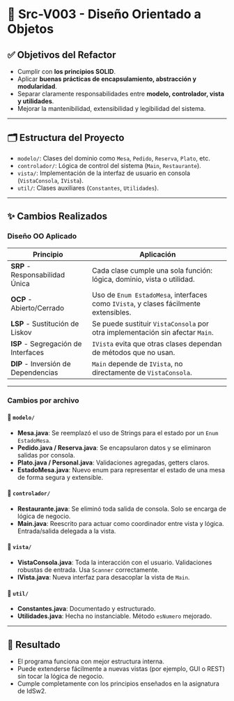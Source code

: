 # 🧠 Src-V003 - Diseño Orientado a Objetos

## ✅ Objetivos del Refactor

- Cumplir con **los principios SOLID**.
- Aplicar **buenas prácticas de encapsulamiento, abstracción y modularidad**.
- Separar claramente responsabilidades entre **modelo, controlador, vista y utilidades**.
- Mejorar la mantenibilidad, extensibilidad y legibilidad del sistema.

---

## 🗂️ Estructura del Proyecto

- `modelo/`: Clases del dominio como `Mesa`, `Pedido`, `Reserva`, `Plato`, etc.
- `controlador/`: Lógica de control del sistema (`Main`, `Restaurante`).
- `vista/`: Implementación de la interfaz de usuario en consola (`VistaConsola`, `IVista`).
- `util/`: Clases auxiliares (`Constantes`, `Utilidades`).

---

## ✨ Cambios Realizados

### Diseño OO Aplicado

| Principio | Aplicación |
|----------|------------|
| **SRP** - Responsabilidad Única | Cada clase cumple una sola función: lógica, dominio, vista o utilidad. |
| **OCP** - Abierto/Cerrado | Uso de `Enum EstadoMesa`, interfaces como `IVista`, y clases fácilmente extensibles. |
| **LSP** - Sustitución de Liskov | Se puede sustituir `VistaConsola` por otra implementación sin afectar `Main`. |
| **ISP** - Segregación de Interfaces | `IVista` evita que otras clases dependan de métodos que no usan. |
| **DIP** - Inversión de Dependencias | `Main` depende de `IVista`, no directamente de `VistaConsola`. |

---

### Cambios por archivo

#### 🔹 `modelo/`

- **Mesa.java**: Se reemplazó el uso de Strings para el estado por un `Enum EstadoMesa`.
- **Pedido.java / Reserva.java**: Se encapsularon datos y se eliminaron salidas por consola.
- **Plato.java / Personal.java**: Validaciones agregadas, getters claros.
- **EstadoMesa.java**: Nuevo enum para representar el estado de una mesa de forma segura y extensible.

#### 🔹 `controlador/`

- **Restaurante.java**: Se eliminó toda salida de consola. Solo se encarga de lógica de negocio.
- **Main.java**: Reescrito para actuar como coordinador entre vista y lógica. Entrada/salida delegada a la vista.

#### 🔹 `vista/`

- **VistaConsola.java**: Toda la interacción con el usuario. Validaciones robustas de entrada. Usa `Scanner` correctamente.
- **IVista.java**: Nueva interfaz para desacoplar la vista de `Main`.

#### 🔹 `util/`

- **Constantes.java**: Documentado y estructurado.
- **Utilidades.java**: Hecha no instanciable. Método `esNumero` mejorado.

---

## 🚀 Resultado

- El programa funciona con mejor estructura interna.
- Puede extenderse fácilmente a nuevas vistas (por ejemplo, GUI o REST) sin tocar la lógica de negocio.
- Cumple completamente con los principios enseñados en la asignatura de IdSw2.
